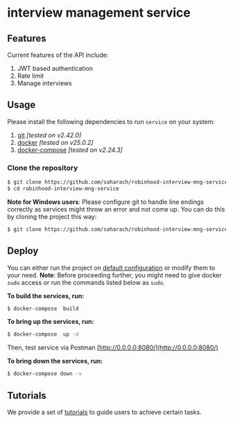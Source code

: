 
# interview management service

## Features

Current features of the API include:

1. JWT based authentication
2. Rate limit
3. Manage interviews

## Usage


Please install the following dependencies to run `service` on your system:

1. [git](https://git-scm.com/) *[tested on v2.42.0]*
2. [docker](https://www.docker.com/) *[tested on v25.0.2]*
3. [docker-compose](https://docs.docker.com/compose/) *[tested on v2.24.3]*

### Clone the repository

```sh
$ git clone https://github.com/saharach/robinhood-interview-mng-service.git
$ cd robinhood-interview-mng-service
```

**Note for Windows users**: Please configure git to handle line endings correctly as services might throw an error and not come up. You can do this by cloning the project this way:

```sh
$ git clone https://github.com/saharach/robinhood-interview-mng-service.git --config core.autocrlf=input
```

## Deploy

You can either run the project on [default configuration](./docker-compose.yml) or modify them to your need.
**Note**: Before proceeding further, you might need to give docker `sudo` access or run the commands listed below as `sudo`.

**To build the services, run:**

```sh
$ docker-compose  build
```

**To bring up the services, run:**

```sh
$ docker-compose  up -d
```

Then, test service via Postman  [http://0.0.0.0:8080/](http://0.0.0.0:8080/)

**To bring down the services, run:**

```sh
$ docker-compose down -v
```

## Tutorials

We provide a set of [tutorials](./docs/tutorial.md) to guide users to achieve certain tasks.
